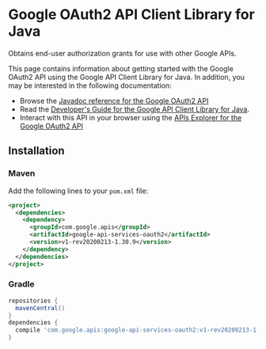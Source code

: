 # Google OAuth2 API Client Library for Java

Obtains end-user authorization grants for use with other Google APIs.

This page contains information about getting started with the Google OAuth2 API
using the Google API Client Library for Java. In addition, you may be interested
in the following documentation:

* Browse the [Javadoc reference for the Google OAuth2 API][javadoc]
* Read the [Developer's Guide for the Google API Client Library for Java][google-api-client].
* Interact with this API in your browser using the [APIs Explorer for the Google OAuth2 API][api-explorer]

## Installation

### Maven

Add the following lines to your `pom.xml` file:

```xml
<project>
  <dependencies>
    <dependency>
      <groupId>com.google.apis</groupId>
      <artifactId>google-api-services-oauth2</artifactId>
      <version>v1-rev20200213-1.30.9</version>
    </dependency>
  </dependencies>
</project>
```

### Gradle

```gradle
repositories {
  mavenCentral()
}
dependencies {
  compile 'com.google.apis:google-api-services-oauth2:v1-rev20200213-1.30.9'
}
```

[javadoc]: https://googleapis.dev/java/google-api-services-oauth2/latest/index.html
[google-api-client]: https://github.com/googleapis/google-api-java-client/
[api-explorer]: https://developers.google.com/apis-explorer/#p/oauth2/v1/
